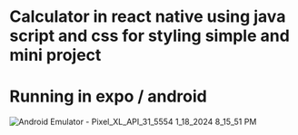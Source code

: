 # Calculator in react native using java script and css for styling simple and mini project
# Running in expo / android
![Android Emulator - Pixel_XL_API_31_5554 1_18_2024 8_15_51 PM](https://github.com/AsadQurashi/Calculator-in-react-native/assets/129732728/a1e36912-efbf-4fec-8895-08860e813a69)

